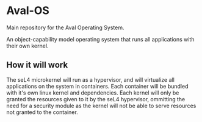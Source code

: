 # Aval-OS
Main repository for the Aval Operating System.

An object-capability model operating system that runs all applications with their own kernel.

## How it will work

The seL4 microkernel will run as a hypervisor, and will virtualize all applications on the system in containers.
Each container will be bundled with it's own linux kernel and dependencies.
Each kernel will only be granted the resources given to it by the seL4 hypervisor, ommitting the need for a security module as the kernel will not be able to serve resources not granted to the container.
